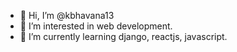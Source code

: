 - 👋 Hi, I’m @kbhavana13
- 👀 I’m interested in web development.
- 🌱 I’m currently learning django, reactjs, javascript.

<!---
kbhavana13/kbhavana13 is a ✨ special ✨ repository because its `README.md` (this file) appears on your GitHub profile.
You can click the Preview link to take a look at your changes.
--->
